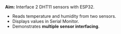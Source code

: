**Aim:** Interface 2 DHT11 sensors with ESP32.  
- Reads temperature and humidity from two sensors.  
- Displays values in Serial Monitor.  
- Demonstrates **multiple sensor interfacing**.  
